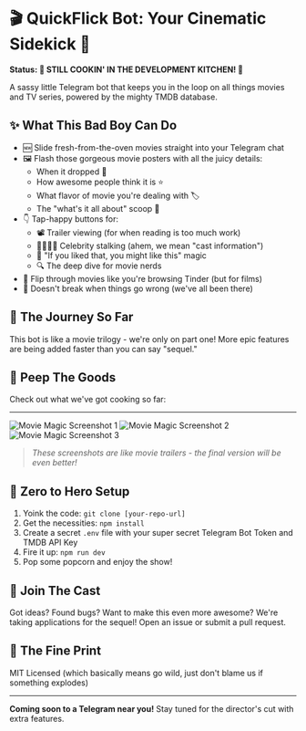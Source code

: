 # 🎬 QuickFlick Bot: Your Cinematic Sidekick 🍿

**Status: 🚧 STILL COOKIN' IN THE DEVELOPMENT KITCHEN! 🚧**

A sassy little Telegram bot that keeps you in the loop on all things movies and TV series, powered by the mighty TMDB database.

## ✨ What This Bad Boy Can Do

- 🆕 Slide fresh-from-the-oven movies straight into your Telegram chat
- 🖼️ Flash those gorgeous movie posters with all the juicy details:
  - When it dropped 📅
  - How awesome people think it is ⭐
  - What flavor of movie you're dealing with 🏷️
  - The "what's it all about" scoop 📝
- 👇 Tap-happy buttons for:
  - 📽️ Trailer viewing (for when reading is too much work)
  - 👨‍👩‍👧‍👦 Celebrity stalking (ahem, we mean "cast information")
  - 🤔 "If you liked that, you might like this" magic
  - 🔍 The deep dive for movie nerds
- 📄 Flip through movies like you're browsing Tinder (but for films)
- 🛟 Doesn't break when things go wrong (we've all been there)

## 🚀 The Journey So Far

This bot is like a movie trilogy - we're only on part one! More epic features are being added faster than you can say "sequel."

## 📱 Peep The Goods

Check out what we've got cooking so far:

---

![Movie Magic Screenshot 1](screenshots/screenshot1.jpg)
![Movie Magic Screenshot 2](screenshots/screenshot2.jpg)
![Movie Magic Screenshot 3](screenshots/screenshot3.jpg)

> _These screenshots are like movie trailers - the final version will be even better!_

## 🏁 Zero to Hero Setup

1. Yoink the code: `git clone [your-repo-url]`
2. Get the necessities: `npm install`
3. Create a secret `.env` file with your super secret Telegram Bot Token and TMDB API Key
4. Fire it up: `npm run dev`
5. Pop some popcorn and enjoy the show!

## 🤝 Join The Cast

Got ideas? Found bugs? Want to make this even more awesome? We're taking applications for the sequel! Open an issue or submit a pull request.

## 📜 The Fine Print

MIT Licensed (which basically means go wild, just don't blame us if something explodes)

---

**Coming soon to a Telegram near you!** Stay tuned for the director's cut with extra features.